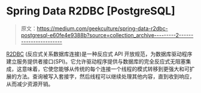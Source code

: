 # Spring Data R2DBC [PostgreSQL]

> 原文：<https://medium.com/geekculture/spring-data-r2dbc-postgresql-e60fe4e9388b?source=collection_archive---------2----------------------->

[R2DBC](https://r2dbc.io/) (反应式关系数据库连接)是一种反应式 API 开放规范，为数据库驱动程序建立服务提供者接口(SPI)。它允许驱动程序提供与数据库的完全反应式无阻塞集成，这意味着，它使您能够从传统的每个连接一个线程的模式转移到更强大和可扩展的方法。查询被写入套接字，然后线程可以继续处理其他内容，直到收到响应，从而减少资源开销。